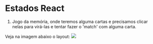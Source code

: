 # Estados React 


1. Jogo da memória, onde teremos alguma cartas e precisamos clicar nelas para virá-las e tentar fazer o 'match' com alguma carta.

Veja na imagem abaixo o layout:
![](https://i.imgur.com/wWQgq7Z.png)



